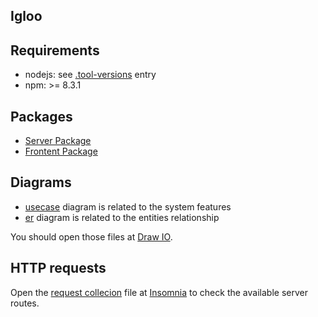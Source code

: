 ## Igloo

## Requirements

- nodejs: see [.tool-versions](./.tool-versions) entry
- npm: >= 8.3.1

## Packages

- [Server Package](packages/server/README.md)
- [Frontent Package](packages/frontend/README.md)

## Diagrams

- [usecase](.github/doc/usecase) diagram is related to the system features
- [er](.github/doc/er) diagram is related to the entities relationship

You should open those files at [Draw IO](https://app.diagrams.net).

## HTTP requests

Open the [request collecion](.github/doc/request_collection.json) file at [Insomnia](https://insomnia.rest) to check the available server routes.
